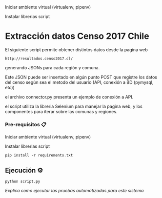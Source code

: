 Iniciar ambiente virtual (virtualenv, pipenv)

Instalar librerias script

# Extracción datos Censo 2017 Chile

El siguiente script permite obtener distintos datos desde la pagina web 
```
http://resultados.censo2017.cl/
```
generando JSONs para cada región y comuna.

Este JSON puede ser insertado en algún punto POST que registre los datos del censo
según sea el metodo del usuario (API, conexión a BD (pymysql, etc))

el archivo connector.py presenta un ejemplo de conexión a API.

el script utiliza la libreria Selenium para manejar la pagina web, y los componentes para iterar sobre las comunas y regiones.


### Pre-requisitos 📋

Iniciar ambiente virtual (virtualenv, pipenv)

Instalar librerias script

```
pip install -r requirements.txt
```

## Ejecución ⚙️

```
python script.py
```

_Explica como ejecutar las pruebas automatizadas para este sistema_


